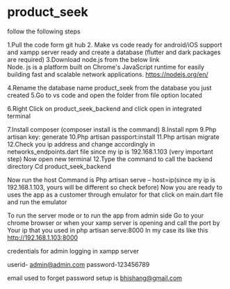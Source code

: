 # product_seek
 follow the following steps



1.Pull the code form git hub
2. Make vs code ready for android/iOS support and xampp server ready and create a database (flutter and dark packages are required)
3.Download node.js from the below link   
Node. js is a platform built on Chrome's JavaScript runtime for easily building fast and scalable network applications.
https://nodejs.org/en/

4.Rename the database name product_seek from the database you just created 
5.Go to vs code and open the folder from file option located


6.Right Click on product_seek_backend and click open in integrated terminal

7.Install composer (composer install is the command)
8.Install npm
9.Php artisan key: generate
10.Php artisan passport:install
11.Php artisan migrate
12.Check you ip address and change accordingly in networks_endpoints.dart file since my ip is 192.168.1.103 (very important step)
Now open new terminal
12.Type the command to call the backend directory
Cd product_seek_backend

Now run the host
Command is
Php artisan serve – host=ip(since my ip is 192.168.1.103, yours will be different so check before)
Now you are ready to uses the app as a customer through emulator for that click on main.dart file and run the emulator


To run the server mode or to run the app from admin side
Go to your chrome browser or when your xamp server is opening and call the port by
Your ip that you used in php artisan serve:8000
In my case its like this
http://192.168.1.103:8000


credentials for admin logging in xampp server

userid- admin@admin.com
password-123456789



email used to forget password setup is bhishang@gmail.com



